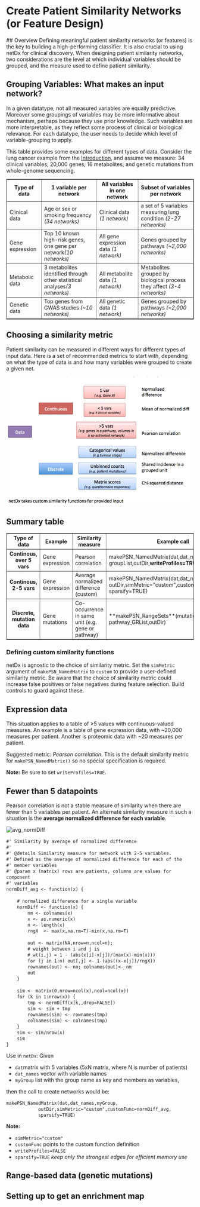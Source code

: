 # Create Patient Similarity Networks (or Feature Design)

<a id="overview">
## Overview
Defining meaningful patient similarity networks (or features) is the key to building a high-performing classifier. It is also crucial to using netDx for clinical discovery. When designing patient similarity networks, two considerations are the level at which individual variables should be grouped, and the measure used to define patient similarity. 

## Grouping Variables: What makes an input network?
In a given datatype, not all measured variables are equally predictive. Moreover some groupings of variables may be more informative about mechanism, perhaps because they use prior knowledge. Such variables are more interpretable, as they reflect some process of clinical or biological relevance. For each datatype, the user needs to decide which level of variable-grouping to apply. 

This table provides some examples for different types of data. Consider the lung cancer example from the [Introduction](Introduction), and assume we measure: 34 clinical variables; 20,000 genes; 16 metabolites; and genetic mutations from whole-genome sequencing.

<table cellspacing="0" border=1>
<tr>
	<th>Type of data</th>
	<th>1 variable per network</th>
	<th>All variables in one network</th>
	<th>Subset of variables per network</th>
</tr>
<tr>
	<td style="spec">Clinical data</td>
	<td style="">Age or sex or smoking frequency <i>(34 networks)</i></td>
	<td style="">Clinical data <i>(1 network)</i></td>
	<td style="">a set of 5 variables measuring lung condition <i>(2-27 networks)</td>
</tr>
<tr>
	<td style="spec">Gene expression</td>
	<td style="">Top 10 known high-risk genes, one gene per network<i>(10 networks)</i></td>
	<td style="">All gene expression data <i>(1 network)</i></td>
	<td style="">Genes grouped by pathways <i>(~2,000 networks)</td>
</tr>
<tr>
	<td style="spec">Metabolic data</td>
	<td style="">3 metabolites identified through other statistical analyses<i>(3 networks)</i></td>
	<td style="">All metabolite data <i>(1 network)</i></td>
	<td style="">Metabolites grouped by biological process they affect <i>(3-4 networks)</td>
</tr>
<tr>
	<td style="spec">Genetic data</td>
	<td style="">Top genes from GWAS studies <i>(~10 networks)</i></td>
	<td style="">All genetic data <i>(1 network)</i></td>
	<td style="">Genes grouped by pathways <i>(~2,000 networks)</td>
</tr>
</table>

## Choosing a similarity metric
Patient similarity can be measured in different ways for different types of input data. Here is a set of recommended metrics to start with, depending on what the type of data is and how many variables were grouped to create a given net.

![sim_metrics.png](./_static/images/Create_PSN/sim_metrics.png)

<a id="summary"> </a>
## Summary table
<table cellspacing="0" border=1>
<tr> 
	<th>Type of data</th>
	<th>Example</th> 
	<th>Similarity measure</th>
	<th>Example call</th> 
</tr>
<tr> <th class="spec">Continous, over 5 vars </th>             
	<td class="">Gene expression</td>
	<td class="">Pearson correlation</th>
	<td class="code">makePSN_NamedMatrix(dat,dat_names, 
        groupList,outDir,<b>writeProfiles=TRUE</b>)
</tr>
<tr> <th class="spec">Continous, 2-5 vars </th>             
	<td class="">Gene expression</td>
	<td class="">Average normalized difference (custom)</th>
	<td class="code">makePSN_NamedMatrix(dat,dat_names,myGroup,
			outDir,simMetric="custom",customFunc=normDiff2,
				sparsify=TRUE)
</tr>
<tr> <th class="spec">Discrete, mutation data</th>             
	<td class="">Gene mutations</td>
	<td class="">Co-occurrence in same unit (e.g. gene or pathway)</th>
	<td class="code">**makePSN_RangeSets**(mutation_GR, pathway_GRList,outDir)
</tr>
</table>

### Defining custom similarity functions
netDx is agnostic to the choice of similarity metric. Set the `simMetric` argument of `makePSN_NamedMatrix` to `custom` to provide a user-defined similarity metric. Be aware that the choice of similarity metric could increase false positives or false negatives during feature selection. Build controls to guard against these. 

<a id="pearson"></a>
## Expression data
This situation applies to a table of >5 values with continuous-valued measures. An example is a table of gene expression data, with ~20,000 measures per patient. Another is proteomic data with ~20 measures per patient.

Suggested metric: *Pearson correlation*.
This is the default similarity metric for `makePSN_NamedMatrix()` so no special specification is required.

**Note:** Be sure to set `writeProfiles=TRUE`.

<a id="avg_normdiff"></a>
## Fewer than 5 datapoints 
Pearson correlation is not a stable measure of similarity when there are fewer than 5 variables per patient. An alternate similarity measure in such a situation is the **average normalized difference for each variable**.

![avg_normDiff](./_static/images/avg_normDiff.png)


```{r}
#' Similarity by average of normalized difference
#'
#' @details Similarity measure for network with 2-5 variables. 
#' Defined as the average of normalized difference for each of the 
#' member variables
#' @param x (matrix) rows are patients, columns are values for component
#' variables
normDiff_avg <- function(x) {

	# normalized difference for a single variable
	normDiff <- function(x) {
	    nm <- colnames(x)
	    x <- as.numeric(x)
	    n <- length(x)
	    rngX  <- max(x,na.rm=T)-min(x,na.rm=T)
	    
	    out <- matrix(NA,nrow=n,ncol=n);
	    # weight between i and j is
	    # wt(i,j) = 1 - (abs(x[i]-x[j])/(max(x)-min(x)))
	    for (j in 1:n) out[,j] <- 1-(abs((x-x[j])/rngX))
	    rownames(out) <- nm; colnames(out)<- nm
	    out
	}

	sim <- matrix(0,nrow=ncol(x),ncol=ncol(x))
	for (k in 1:nrow(x)) {
		tmp <- normDiff(x[k,,drop=FALSE])
		sim <- sim + tmp
		rownames(sim) <- rownames(tmp)
		colnames(sim) <- colnames(tmp)
	}
	sim <- sim/nrow(x)
	sim
}
```

Use in `netDx`: Given
* `dat`matrix with 5 variables (5xN matrix, where N is number of patients)
* `dat_names` vector with variable names
* `myGroup` list with the group name as key and members as variables,

then the call to create networks would be:
```
makePSN_NamedMatrix(dat,dat_names,myGroup,
			outDir,simMetric="custom",customFunc=normDiff_avg,
			sparsify=TRUE)
```
**Note:**
* `simMetric="custom"`
* `customFunc` points to the custom function definition
* `writeProfiles=FALSE`
* `sparsify=TRUE` *keep only the strongest edges for efficient memory use*

<a id="binary_nets"></a>
## Range-based data (genetic mutations)


<a id="howto_emap"></a>
## Setting up to get an enrichment map




